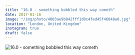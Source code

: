 ```yaml
---
title: "16.0 - something bobbled this way cometh"
date: 2017-01-16
image: "/img/photo/4003ae9b842fff1d0c4fed45f46048a0.jpg"
location: "London, United Kingdom"
instagram: true
draft: false
---
```


![16.0 - something bobbled this way cometh](/img/photo/4003ae9b842fff1d0c4fed45f46048a0.jpg)
